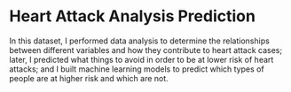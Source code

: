 # Heart Attack Analysis Prediction

In this dataset, I performed data analysis to determine the relationships between different variables and how they contribute to heart attack cases; later, I predicted what things to avoid in order to be at lower risk of heart attacks; and I built machine learning models to predict which types of people are at higher risk and which are not.
